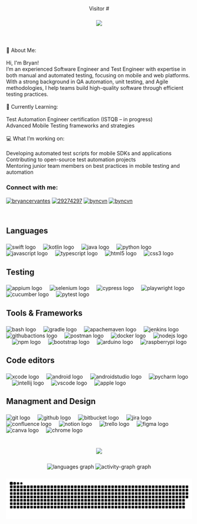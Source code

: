 <p align="center">Visitor #</p>

###

<div align="center">
  <img src="https://profile-counter.glitch.me/byncvn/count.svg?"  />
</div>

###

<br clear="both">

<p align="left">💫 About Me:<br><br>
Hi, I'm Bryan!<br>I’m an experienced Software Engineer and Test Engineer with expertise in both manual and automated testing, focusing on mobile and web platforms. With a strong background in QA automation, unit testing, and Agile methodologies, I help teams build high-quality software through efficient testing practices.<br><br>
🌱 Currently Learning:<br><br>Test Automation Engineer certification (ISTQB – in progress)<br>Advanced Mobile Testing frameworks and strategies<br><br>
💻 What I’m working on:<br><br>Developing automated test scripts for mobile SDKs and applications<br>Contributing to open-source test automation projects<br>Mentoring junior team members on best practices in mobile testing and automation</p>

<h3 align="left">Connect with me:</h3>
<p align="left">
<a href="https://linkedin.com/in/bryancervantes" target="blank"><img align="center" src="https://raw.githubusercontent.com/rahuldkjain/github-profile-readme-generator/master/src/images/icons/Social/linked-in-alt.svg" alt="bryancervantes" height="30" width="40" /></a>
<a href="https://stackoverflow.com/users/29274297" target="blank"><img align="center" src="https://raw.githubusercontent.com/rahuldkjain/github-profile-readme-generator/master/src/images/icons/Social/stack-overflow.svg" alt="29274297" height="30" width="40" /></a>
<a href="https://www.hackerrank.com/byncvn" target="blank"><img align="center" src="https://raw.githubusercontent.com/rahuldkjain/github-profile-readme-generator/master/src/images/icons/Social/hackerrank.svg" alt="byncvn" height="30" width="40" /></a>
<a href="https://www.leetcode.com/byncvn" target="blank"><img align="center" src="https://raw.githubusercontent.com/rahuldkjain/github-profile-readme-generator/master/src/images/icons/Social/leet-code.svg" alt="byncvn" height="30" width="40" /></a>
</p>

<br clear="both">

<h2 align="left">Languages</h2>

###

<div align="left">
  <img src="https://cdn.jsdelivr.net/gh/devicons/devicon/icons/swift/swift-original.svg" height="43" alt="swift logo"  />
  <img width="12" />
  <img src="https://cdn.jsdelivr.net/gh/devicons/devicon/icons/kotlin/kotlin-original.svg" height="43" alt="kotlin logo"  />
  <img width="12" />
  <img src="https://cdn.jsdelivr.net/gh/devicons/devicon/icons/java/java-original.svg" height="43" alt="java logo"  />
  <img width="12" />
  <img src="https://cdn.jsdelivr.net/gh/devicons/devicon/icons/python/python-original.svg" height="43" alt="python logo"  />
  <img width="12" />
  <img src="https://cdn.jsdelivr.net/gh/devicons/devicon/icons/javascript/javascript-original.svg" height="43" alt="javascript logo"  />
  <img width="12" />
  <img src="https://cdn.jsdelivr.net/gh/devicons/devicon/icons/typescript/typescript-original.svg" height="43" alt="typescript logo"  />
  <img width="12" />
  <img src="https://cdn.jsdelivr.net/gh/devicons/devicon/icons/html5/html5-original.svg" height="43" alt="html5 logo"  />
  <img width="12" />
  <img src="https://cdn.jsdelivr.net/gh/devicons/devicon/icons/css3/css3-original.svg" height="43" alt="css3 logo"  />
</div>

###

<h2 align="left">Testing</h2>

###

<div align="left">
  <img src="https://user-images.githubusercontent.com/605053/198377328-61c300a4-572b-450e-9626-68ade10040a1.svg" height="40" alt="appium logo"/>
  <img width="12" />
  <img src="https://cdn.simpleicons.org/selenium/43B02A" height="40" alt="selenium logo"/>
  <img width="12" />
  <img src="https://cdn.jsdelivr.net/gh/devicons/devicon@latest/icons/cypressio/cypressio-line.svg" height="40" alt="cypress logo"/>    
  <img width="12" />
  <img src="https://cdn.jsdelivr.net/gh/devicons/devicon@latest/icons/playwright/playwright-original.svg" height="50" alt="playwright logo"/>
  <img width="12" />
  <img src="https://cdn.jsdelivr.net/gh/devicons/devicon@latest/icons/cucumber/cucumber-plain.svg" height="40" alt="cucumber logo"/>
  <img width="12" />
  <img src="https://cdn.simpleicons.org/pytest/0A9EDC" height="40" alt="pytest logo"/>
  
</div>

###

<h2 align="left">Tools & Frameworks</h2>

###

<div align="left">
  <img src="https://cdn.simpleicons.org/gnubash/4EAA25" height="40" alt="bash logo"  />
  <img width="12" />
  <img src="https://skillicons.dev/icons?i=gradle" height="40" alt="gradle logo"  />
  <img width="12" />
  <img src="https://skillicons.dev/icons?i=maven" height="40" alt="apachemaven logo"  />
  <img width="12" />
  <img src="https://cdn.jsdelivr.net/gh/devicons/devicon@latest/icons/jenkins/jenkins-original.svg" height="40" alt="jenkins logo"  />
  <img width="12" />
  <img src="https://cdn.simpleicons.org/githubactions/2088FF" height="40" alt="githubactions logo"  />
  <img width="12" />
  <img src="https://cdn.simpleicons.org/postman/FF6C37" height="40" alt="postman logo"  />
  <img width="12" />
  <img src="https://cdn.jsdelivr.net/gh/devicons/devicon/icons/docker/docker-original.svg" height="40" alt="docker logo"  />
  <img width="12" />
  <img src="https://cdn.simpleicons.org/nodedotjs/339933" height="40" alt="nodejs logo"  />
  <img width="12" />
  <img src="https://cdn.jsdelivr.net/gh/devicons/devicon/icons/npm/npm-original-wordmark.svg" height="40" alt="npm logo"  />
  <img width="12" />
  <img src="https://cdn.jsdelivr.net/gh/devicons/devicon/icons/bootstrap/bootstrap-original.svg" height="40" alt="bootstrap logo"  />
  <img width="12" />
  <img src="https://cdn.jsdelivr.net/gh/devicons/devicon/icons/arduino/arduino-original.svg" height="40" alt="arduino logo"  />
  <img width="12" />
  <img src="https://cdn.jsdelivr.net/gh/devicons/devicon/icons/raspberrypi/raspberrypi-original.svg" height="40" alt="raspberrypi logo"  />

</div>

###

<h2 align="left">Code editors</h2>

###

<div align="left">
  <img src="https://cdn.jsdelivr.net/gh/devicons/devicon/icons/xcode/xcode-original.svg" height="40" alt="xcode logo"  />
  <img width="12" />
  <img src="https://cdn.simpleicons.org/android/3DDC84" height="40" alt="android logo"  />
  <img width="12" />
  <img src="https://cdn.jsdelivr.net/gh/devicons/devicon/icons/androidstudio/androidstudio-original.svg" height="40" alt="androidstudio logo"  />
  <img width="12" />
  <img src="https://cdn.jsdelivr.net/gh/devicons/devicon/icons/pycharm/pycharm-original.svg" height="40" alt="pycharm logo"  />
  <img width="12" />
  <img src="https://cdn.jsdelivr.net/gh/devicons/devicon/icons/intellij/intellij-original.svg" height="40" alt="intellij logo"  />
  <img width="12" />
  <img src="https://cdn.jsdelivr.net/gh/devicons/devicon/icons/vscode/vscode-original.svg" height="40" alt="vscode logo"  />
  <img width="12" />
  <img src="https://img.shields.io/badge/Apple-000000?logo=apple&logoColor=white&style=for-the-badge" height="40" alt="apple logo"  />
</div>

###

<h2 align="left">Managment and Design</h2>

###

<div align="left">
  <img src="https://skillicons.dev/icons?i=git" height="40" alt="git logo"  />
  <img width="12" />
  <img src="https://skillicons.dev/icons?i=github" height="40" alt="github logo"  />
  <img width="12" />
  <img src="https://cdn.jsdelivr.net/gh/devicons/devicon/icons/bitbucket/bitbucket-original.svg" height="40" alt="bitbucket logo"  />
  <img width="12" />
  <img src="https://cdn.jsdelivr.net/gh/devicons/devicon/icons/jira/jira-original.svg" height="40" alt="jira logo"  />
  <img width="12" />
  <img src="https://cdn.jsdelivr.net/gh/devicons/devicon/icons/confluence/confluence-original.svg" height="40" alt="confluence logo"  />
  <img width="12" />
  <img src="https://cdn.jsdelivr.net/gh/devicons/devicon@latest/icons/notion/notion-original.svg" height="40" alt="notion logo"  />
  <img width="12" />
  <img src="https://cdn.jsdelivr.net/gh/devicons/devicon/icons/trello/trello-plain.svg" height="40" alt="trello logo"  />
  <img width="12" />
  <img src="https://cdn.jsdelivr.net/gh/devicons/devicon/icons/figma/figma-original.svg" height="40" alt="figma logo"  />
  <img width="12" />
  <img src="https://cdn.simpleicons.org/canva/00C4CC" height="40" alt="canva logo"  />
  <img width="12" />
  <img src="https://cdn.simpleicons.org/googlechrome/4285F4" height="40" alt="chrome logo"  />
</div>

<br clear="both">

###
<div align="center">
 
![](https://quotes-github-readme.vercel.app/api?type=horizontal&theme=radical)
</div>

###

<div align="center">
  <img src="https://github-readme-stats.vercel.app/api/top-langs?username=byncvn&locale=en&hide_title=false&layout=compact&card_width=320&langs_count=5&theme=dracula&hide_border=false&order=2" height="150" alt="languages graph"  />
  <img src="https://github-readme-activity-graph.vercel.app/graph?username=byncvn&radius=16&theme=react&area=true&order=5" height="300" alt="activity-graph graph"  />
</div>

###

  ![snake gif](https://github.com/byncvn/byncvn/blob/output/github-snake.svg)
  
###
